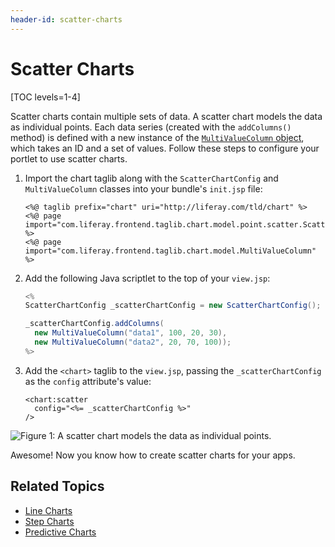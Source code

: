 ```yaml
---
header-id: scatter-charts
---
```


# Scatter Charts

[TOC levels=1-4]

Scatter charts contain multiple sets of data. A scatter chart models the data as
individual points. Each data series (created with the `addColumns()` method) is
defined with a new instance of the
[`MultiValueColumn` object](https://docs.liferay.com/portal/7.2-latest/apps/frontend-taglib-2.0.2/javadocs/com/liferay/frontend/taglib/chart/model/MultiValueColumn.html),
which takes an ID and a set of values. Follow these steps to configure your
portlet to use scatter charts.

1.  Import the chart taglib along with the `ScatterChartConfig` and
    `MultiValueColumn` classes into your bundle's `init.jsp` file:

    ```markup
    <%@ taglib prefix="chart" uri="http://liferay.com/tld/chart" %>
    <%@ page import="com.liferay.frontend.taglib.chart.model.point.scatter.ScatterChartConfig" %>
    <%@ page import="com.liferay.frontend.taglib.chart.model.MultiValueColumn" %>
    ```

2.  Add the following Java scriptlet to the top of your `view.jsp`:

    ```java
    <%
    ScatterChartConfig _scatterChartConfig = new ScatterChartConfig();

    _scatterChartConfig.addColumns(
      new MultiValueColumn("data1", 100, 20, 30),
      new MultiValueColumn("data2", 20, 70, 100));
    %>
    ```

3.  Add the `<chart>` taglib to the `view.jsp`, passing the `_scatterChartConfig`
    as the `config` attribute's value:

    ```markup
    <chart:scatter
      config="<%= _scatterChartConfig %>"
    />
    ```

![Figure 1: A scatter chart models the data as individual points.](../../../../images/chart-taglib-scatter.png)

Awesome! Now you know how to create scatter charts for your apps.

## Related Topics

- [Line Charts](/docs/7-2/reference/-/knowledge_base/r/line-charts)
- [Step Charts](/docs/7-2/reference/-/knowledge_base/r/step-charts)
- [Predictive Charts](/docs/7-2/reference/-/knowledge_base/r/predictive-charts)